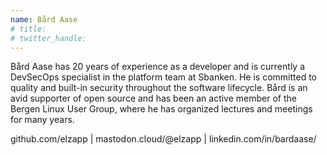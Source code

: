 ```yaml
---
name: Bård Aase
# title:
# twitter_handle:
---
```

Bård Aase has 20 years of experience as a developer and is currently a DevSecOps specialist in the platform team at Sbanken. 
He is committed to quality and built-in security throughout the software lifecycle. 
Bård is an avid supporter of open source and has been an active member of the Bergen Linux User Group, where he has organized lectures and meetings for many years. 

github.com/elzapp | mastodon.cloud/@elzapp | linkedin.com/in/bardaase/